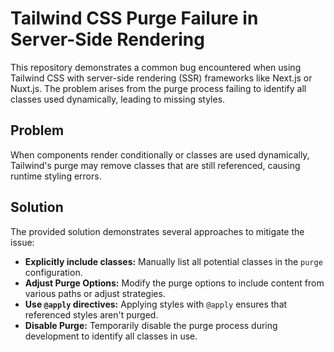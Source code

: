 # Tailwind CSS Purge Failure in Server-Side Rendering

This repository demonstrates a common bug encountered when using Tailwind CSS with server-side rendering (SSR) frameworks like Next.js or Nuxt.js.  The problem arises from the purge process failing to identify all classes used dynamically, leading to missing styles.

## Problem

When components render conditionally or classes are used dynamically, Tailwind's purge may remove classes that are still referenced, causing runtime styling errors.

## Solution

The provided solution demonstrates several approaches to mitigate the issue:

- **Explicitly include classes:** Manually list all potential classes in the `purge` configuration.
- **Adjust Purge Options:** Modify the purge options to include content from various paths or adjust strategies.
- **Use `@apply` directives:** Applying styles with `@apply` ensures that referenced styles aren't purged.
- **Disable Purge:** Temporarily disable the purge process during development to identify all classes in use.